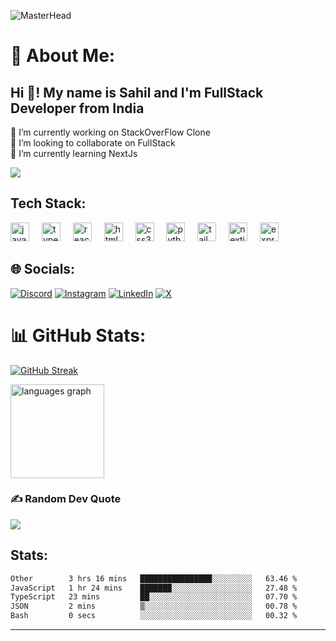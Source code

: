 ![MasterHead](https://user-images.githubusercontent.com/10498744/210012254-234538ff-d198-48aa-8964-37e6fd45d227.gif)
# 💫 About Me:
<h2 align="left">Hi 👋! My name is Sahil and I'm FullStack Developer from India</h2>
🔭 I’m currently working on StackOverFlow Clone<br>👯 I’m looking to collaborate on FullStack<br>🌱 I’m currently learning NextJs<br>

<p></p>

[![](https://visitcount.itsvg.in/api?id=Zydiag&icon=0&color=5)](https://visitcount.itsvg.in)

## Tech Stack:
<div align="left">
  <img src="https://cdn.jsdelivr.net/gh/devicons/devicon/icons/javascript/javascript-original.svg" height="30" alt="javascript logo"  />
  <img width="12" />
  <img src="https://cdn.jsdelivr.net/gh/devicons/devicon/icons/typescript/typescript-original.svg" height="30" alt="typescript logo"  />
  <img width="12" />
  <img src="https://cdn.jsdelivr.net/gh/devicons/devicon/icons/react/react-original.svg" height="30" alt="react logo"  />
  <img width="12" />
  <img src="https://cdn.jsdelivr.net/gh/devicons/devicon/icons/html5/html5-original.svg" height="30" alt="html5 logo"  />
  <img width="12" />
  <img src="https://cdn.jsdelivr.net/gh/devicons/devicon/icons/css3/css3-original.svg" height="30" alt="css3 logo"  />
  <img width="12" />
  <img src="https://cdn.jsdelivr.net/gh/devicons/devicon/icons/python/python-original.svg" height="30" alt="python logo"  />
  <img width="12" />
  <img src="https://cdn.simpleicons.org/tailwindcss/06B6D4" height="30" alt="tailwindcss logo"  />
  <img width="12" />
  <img src="https://cdn.simpleicons.org/nextdotjs/000000" height="30" alt="nextjs logo"  />
  <img width="12" />
  <img src="https://cdn.jsdelivr.net/gh/devicons/devicon/icons/express/express-original.svg" height="30" alt="express logo"  />
</div>



## 🌐 Socials:
[![Discord](https://img.shields.io/badge/Discord-%237289DA.svg?logo=discord&logoColor=white)](https://discord.gg/https://discord.gg/WXr2pfp2) [![Instagram](https://img.shields.io/badge/Instagram-%23E4405F.svg?logo=Instagram&logoColor=white)](https://instagram.com/s_lakha29) [![LinkedIn](https://img.shields.io/badge/LinkedIn-%230077B5.svg?logo=linkedin&logoColor=white)](https://linkedin.com/in/Zydiag) [![X](https://img.shields.io/badge/X-black.svg?logo=X&logoColor=white)](https://x.com/Zydiag) 
# 📊 GitHub Stats:
<div align="left" gap="5">
  
[![GitHub Streak](https://streak-stats.demolab.com/?user=zydiag&theme=radical)](https://git.io/streak-stats)

  <!--   <img src="https://github-readme-stats.vercel.app/api?username=zydiag&hide_title=false&hide_rank=true&show_icons=true&include_all_commits=true&count_private=true&disable_animations=false&theme=radical&locale=en&hide_border=false" height="150" alt="stats graph"  /> -->
  
  <img src="https://github-readme-stats.vercel.app/api/top-langs?username=zydiag&locale=en&hide_title=false&layout=compact&card_width=320&langs_count=5&theme=radical&hide_border=false" height="150" alt="languages graph"  />
</div>

### ✍️ Random Dev Quote
![](https://quotes-github-readme.vercel.app/api?type=horizontal&theme=radical)

## Stats:
<!--START_SECTION:waka-->

```txt
Other        3 hrs 16 mins   ████████████████░░░░░░░░░   63.46 %
JavaScript   1 hr 24 mins    ███████░░░░░░░░░░░░░░░░░░   27.48 %
TypeScript   23 mins         ██░░░░░░░░░░░░░░░░░░░░░░░   07.70 %
JSON         2 mins          ▒░░░░░░░░░░░░░░░░░░░░░░░░   00.78 %
Bash         0 secs          ░░░░░░░░░░░░░░░░░░░░░░░░░   00.32 %
```

<!--END_SECTION:waka-->


---
